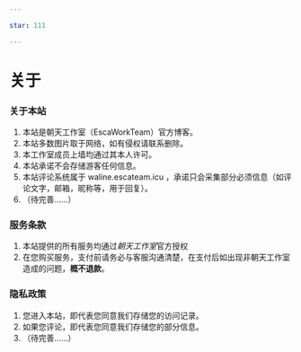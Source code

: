 ```yaml
---

star: 111

---
```


# 关于

### 关于本站
1. 本站是朝天工作室（EscaWorkTeam）官方博客。
2. 本站多数图片取于网络，如有侵权请联系删除。
3. 本工作室成员上墙均通过其本人许可。
4. 本站承诺不会存储游客任何信息。
5. 本站评论系统属于 waline.escateam.icu ，承诺只会采集部分必须信息（如评论文字，邮箱，昵称等，用于回复）。
6. （待完善......）

### 服务条款
1. 本站提供的所有服务均通过*朝天工作室*官方授权
2. 在您购买服务，支付前请务必与客服沟通清楚，在支付后如出现非朝天工作室造成的问题，**概不退款**。

### 隐私政策
1. 您进入本站，即代表您同意我们存储您的访问记录。
2. 如果您评论，即代表您同意我们存储您的部分信息。
3. （待完善......）